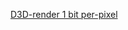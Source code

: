 


[D3D-render 1 bit per-pixel](http://www.gameprogrammer.net/delphi3dArchive/render1bitperpixel.htm)



